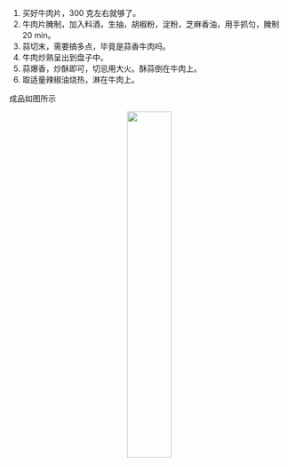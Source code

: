 1. 买好牛肉片，300 克左右就够了。
2. 牛肉片腌制，加入料酒，生抽，胡椒粉，淀粉，芝麻香油，用手抓匀，腌制 20 min。
3. 蒜切末，需要搞多点，毕竟是蒜香牛肉吗。
4. 牛肉炒熟呈出到盘子中。
5. 蒜爆香，炒酥即可，切忌用大火。酥蒜倒在牛肉上。
6. 取适量辣椒油烧热，淋在牛肉上。

成品如图所示
<div align=center><img src="https://timemachine-blog.oss-cn-beijing.aliyuncs.com/img/suanxiangniurou.jpg" width="40%" height="40%"></div>